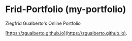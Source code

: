 # Frid-Portfolio (my-portfolio)

Ziegfrid Gualberto's Online Portfolio

[https://zgualberto.github.io](https://zgualberto.github.io).
